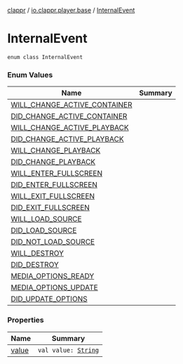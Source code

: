 [clappr](../../index.md) / [io.clappr.player.base](../index.md) / [InternalEvent](.)

# InternalEvent

`enum class InternalEvent`

### Enum Values

| Name | Summary |
|---|---|
| [WILL_CHANGE_ACTIVE_CONTAINER](-w-i-l-l_-c-h-a-n-g-e_-a-c-t-i-v-e_-c-o-n-t-a-i-n-e-r.md) |  |
| [DID_CHANGE_ACTIVE_CONTAINER](-d-i-d_-c-h-a-n-g-e_-a-c-t-i-v-e_-c-o-n-t-a-i-n-e-r.md) |  |
| [WILL_CHANGE_ACTIVE_PLAYBACK](-w-i-l-l_-c-h-a-n-g-e_-a-c-t-i-v-e_-p-l-a-y-b-a-c-k.md) |  |
| [DID_CHANGE_ACTIVE_PLAYBACK](-d-i-d_-c-h-a-n-g-e_-a-c-t-i-v-e_-p-l-a-y-b-a-c-k.md) |  |
| [WILL_CHANGE_PLAYBACK](-w-i-l-l_-c-h-a-n-g-e_-p-l-a-y-b-a-c-k.md) |  |
| [DID_CHANGE_PLAYBACK](-d-i-d_-c-h-a-n-g-e_-p-l-a-y-b-a-c-k.md) |  |
| [WILL_ENTER_FULLSCREEN](-w-i-l-l_-e-n-t-e-r_-f-u-l-l-s-c-r-e-e-n.md) |  |
| [DID_ENTER_FULLSCREEN](-d-i-d_-e-n-t-e-r_-f-u-l-l-s-c-r-e-e-n.md) |  |
| [WILL_EXIT_FULLSCREEN](-w-i-l-l_-e-x-i-t_-f-u-l-l-s-c-r-e-e-n.md) |  |
| [DID_EXIT_FULLSCREEN](-d-i-d_-e-x-i-t_-f-u-l-l-s-c-r-e-e-n.md) |  |
| [WILL_LOAD_SOURCE](-w-i-l-l_-l-o-a-d_-s-o-u-r-c-e.md) |  |
| [DID_LOAD_SOURCE](-d-i-d_-l-o-a-d_-s-o-u-r-c-e.md) |  |
| [DID_NOT_LOAD_SOURCE](-d-i-d_-n-o-t_-l-o-a-d_-s-o-u-r-c-e.md) |  |
| [WILL_DESTROY](-w-i-l-l_-d-e-s-t-r-o-y.md) |  |
| [DID_DESTROY](-d-i-d_-d-e-s-t-r-o-y.md) |  |
| [MEDIA_OPTIONS_READY](-m-e-d-i-a_-o-p-t-i-o-n-s_-r-e-a-d-y.md) |  |
| [MEDIA_OPTIONS_UPDATE](-m-e-d-i-a_-o-p-t-i-o-n-s_-u-p-d-a-t-e.md) |  |
| [DID_UPDATE_OPTIONS](-d-i-d_-u-p-d-a-t-e_-o-p-t-i-o-n-s.md) |  |

### Properties

| Name | Summary |
|---|---|
| [value](value.md) | `val value: `[`String`](https://kotlinlang.org/api/latest/jvm/stdlib/kotlin/-string/index.html) |
